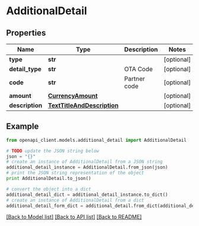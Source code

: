 # AdditionalDetail


## Properties
Name | Type | Description | Notes
------------ | ------------- | ------------- | -------------
**type** | **str** |  | [optional] 
**detail_type** | **str** | OTA Code | [optional] 
**code** | **str** | Partner code | [optional] 
**amount** | [**CurrencyAmount**](CurrencyAmount.md) |  | [optional] 
**description** | [**TextTitleAndDescription**](TextTitleAndDescription.md) |  | [optional] 

## Example

```python
from openapi_client.models.additional_detail import AdditionalDetail

# TODO update the JSON string below
json = "{}"
# create an instance of AdditionalDetail from a JSON string
additional_detail_instance = AdditionalDetail.from_json(json)
# print the JSON string representation of the object
print AdditionalDetail.to_json()

# convert the object into a dict
additional_detail_dict = additional_detail_instance.to_dict()
# create an instance of AdditionalDetail from a dict
additional_detail_form_dict = additional_detail.from_dict(additional_detail_dict)
```
[[Back to Model list]](../README.md#documentation-for-models) [[Back to API list]](../README.md#documentation-for-api-endpoints) [[Back to README]](../README.md)



